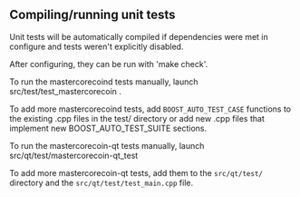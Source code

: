 Compiling/running unit tests
------------------------------------

Unit tests will be automatically compiled if dependencies were met in configure
and tests weren't explicitly disabled.

After configuring, they can be run with 'make check'.

To run the mastercorecoind tests manually, launch src/test/test_mastercorecoin .

To add more mastercorecoind tests, add `BOOST_AUTO_TEST_CASE` functions to the existing
.cpp files in the test/ directory or add new .cpp files that
implement new BOOST_AUTO_TEST_SUITE sections.

To run the mastercorecoin-qt tests manually, launch src/qt/test/mastercorecoin-qt_test

To add more mastercorecoin-qt tests, add them to the `src/qt/test/` directory and
the `src/qt/test/test_main.cpp` file.
